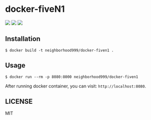 # docker-fiveN1
![](https://flat.badgen.net/badge//docker?icon=docker)
[![](https://flat.badgen.net/docker/pulls/neighborhood999/fiven1-backend)](https://hub.docker.com/r/neighborhood999/fiven1-backend/)
[![](https://images.microbadger.com/badges/image/neighborhood999/fiven1-backend.svg)](https://microbadger.com/images/neighborhood999/fiven1-backend "Get your own image badge on microbadger.com")

## Installation

```shell
$ docker build -t neighborhood999/docker-fiven1 .
```

## Usage

```shell
$ docker run --rm -p 8080:8000 neighborhood999/docker-fiven1
```

After running docker container, you can visit: `http://localhost:8080`.

## LICENSE

MIT
